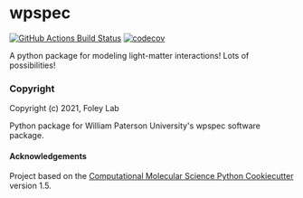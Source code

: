 wpspec
==============================
[//]: # (Badges)
[![GitHub Actions Build Status](https://github.com/REPLACE_WITH_OWNER_ACCOUNT/wpspec/workflows/CI/badge.svg)](https://github.com/REPLACE_WITH_OWNER_ACCOUNT/wpspec/actions?query=workflow%3ACI)
[![codecov](https://codecov.io/gh/REPLACE_WITH_OWNER_ACCOUNT/wpspec/branch/master/graph/badge.svg)](https://codecov.io/gh/REPLACE_WITH_OWNER_ACCOUNT/wpspec/branch/master)


A python package for modeling light-matter interactions!  Lots of possibilities!
### Copyright

Copyright (c) 2021, Foley Lab

Python package for William Paterson University's wpspec software package.

#### Acknowledgements
 
Project based on the 
[Computational Molecular Science Python Cookiecutter](https://github.com/molssi/cookiecutter-cms) version 1.5.
